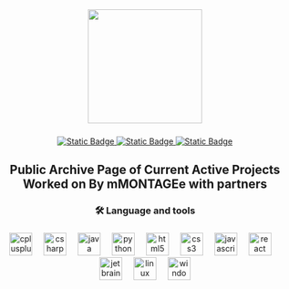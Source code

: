 <div align="center">
  <img height="200" src="https://i.imgur.com/bzoicCM.png"  />
</div>

###

<div align="center">
  <a href="https://www.youtube.com/@mmontageworkshop" target="_blank">
<img alt="Static Badge" src="https://img.shields.io/badge/YOUTUBE%20Channel-darkred?style=for-the-badge&logo=youtube&link=https%3A%2F%2Fwww.youtube.com%2F%40mmontageworkshop">
  </a>
    <a href="https://crowdin.com/profile/mmontagee" target="_blank">
<img alt="Static Badge" src="https://img.shields.io/badge/CROWDIN%20PAGE%20-%20black?style=for-the-badge&logo=crowdin&link=https%3A%2F%2Fcrowdin.com%2Fprofile%2Fmmontagee">
  </a>
      <a href="https://gamejolt.com/@mMONTAGEe" target="_blank">
<img alt="Static Badge" src="https://img.shields.io/badge/GAMEJOLT%20PAGE%20-%20darkgreen?style=for-the-badge&logo=gamejolt&link=https%3A%2F%2Fgamejolt.com%2F%40mMONTAGEe">
  </a>
</div>

###

<h2 align="center">Public Archive Page of Current Active Projects Worked on By mMONTAGEe with partners</h2>

###

<h3 align="center">🛠 Language and tools</h3>

###

<div align="center">
  <img src="https://cdn.jsdelivr.net/gh/devicons/devicon/icons/cplusplus/cplusplus-original.svg" height="40" alt="cplusplus logo"  />
  <img width="12" />
  <img src="https://cdn.jsdelivr.net/gh/devicons/devicon/icons/csharp/csharp-original.svg" height="40" alt="csharp logo"  />
  <img width="12" />
  <img src="https://cdn.jsdelivr.net/gh/devicons/devicon/icons/java/java-original.svg" height="40" alt="java logo"  />
  <img width="12" />
  <img src="https://cdn.jsdelivr.net/gh/devicons/devicon/icons/python/python-original.svg" height="40" alt="python logo"  />
  <img width="12" />
  <img src="https://cdn.jsdelivr.net/gh/devicons/devicon/icons/html5/html5-original.svg" height="40" alt="html5 logo"  />
  <img width="12" />
  <img src="https://cdn.jsdelivr.net/gh/devicons/devicon/icons/css3/css3-original.svg" height="40" alt="css3 logo"  />
  <img width="12" />
  <img src="https://cdn.jsdelivr.net/gh/devicons/devicon/icons/javascript/javascript-original.svg" height="40" alt="javascript logo"  />
  <img width="12" />
  <img src="https://cdn.jsdelivr.net/gh/devicons/devicon/icons/react/react-original.svg" height="40" alt="react logo"  />
  <img width="12" />
  <img src="https://cdn.jsdelivr.net/gh/devicons/devicon/icons/jetbrains/jetbrains-original.svg" height="40" alt="jetbrains logo"  />
  <img width="12" />
  <img src="https://cdn.jsdelivr.net/gh/devicons/devicon/icons/linux/linux-original.svg" height="40" alt="linux logo"  />
  <img width="12" />
  <img src="https://cdn.jsdelivr.net/gh/devicons/devicon/icons/windows8/windows8-original.svg" height="40" alt="windows8 logo"  />
</div>

###
